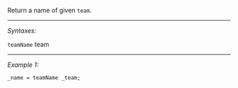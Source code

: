 Return a name of given `team`.


---
*Syntaxes:*

`teamName` team

---
*Example 1:*

```sqf
_name = teamName _team;
```